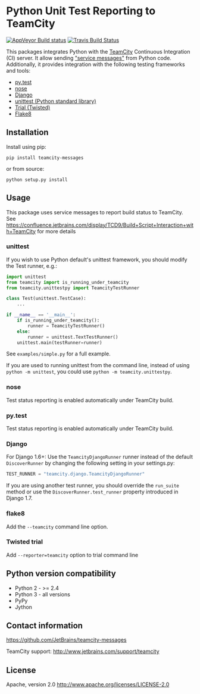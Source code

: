 Python Unit Test Reporting to TeamCity
======================================

[![AppVeyor Build status](https://ci.appveyor.com/api/projects/status/vt08bybn8k60a77s/branch/master?svg=true)](https://ci.appveyor.com/project/shalupov/teamcity-python/branch/master)
[![Travis Build Status](https://travis-ci.org/JetBrains/teamcity-messages.svg?branch=master)](https://travis-ci.org/JetBrains/teamcity-messages)

This packages integrates Python with the [TeamCity](http://www.jetbrains.com/teamcity/) Continuous Integration (CI) server. It allow sending ["service messages"](https://confluence.jetbrains.com/display/TCD9/Build+Script+Interaction+with+TeamCity) from Python code. Additionally, it provides integration with the following testing frameworks and tools:

- [py.test](http://pytest.org/)
- [nose](https://nose.readthedocs.org/)
- [Django](https://docs.djangoproject.com/en/1.8/topics/testing/advanced/#other-testing-frameworks)
- [unittest (Python standard library)](https://docs.python.org/2/library/unittest.html)
- [Trial (Twisted)](http://twistedmatrix.com/trac/wiki/TwistedTrial)
- [Flake8](https://flake8.readthedocs.org/)

Installation
------------
Install using pip:

    pip install teamcity-messages

or from source:

    python setup.py install


Usage
-----
This package uses service messages to report  build status to TeamCity. See https://confluence.jetbrains.com/display/TCD9/Build+Script+Interaction+with+TeamCity for more details

### unittest
If you wish to use Python default's unittest framework, you should modify the Test runner, e.g.:

```python
import unittest
from teamcity import is_running_under_teamcity
from teamcity.unittestpy import TeamcityTestRunner

class Test(unittest.TestCase):
    ...

if __name__ == '__main__':
    if is_running_under_teamcity():
        runner = TeamcityTestRunner()
    else:
        runner = unittest.TextTestRunner()
    unittest.main(testRunner=runner)
```

See `examples/simple.py` for a full example.

If you are used to running unittest from the command line, instead of using `python -m unittest`, you could use `python -m teamcity.unittestpy`. 

### nose
Test status reporting is enabled automatically under TeamCity build.

### py.test
Test status reporting is enabled automatically under TeamCity build.

### Django
For Django 1.6+: Use the `TeamcityDjangoRunner` runner instead of the default `DiscoverRunner` by changing the following setting in your settings.py:

```python
TEST_RUNNER = "teamcity.django.TeamcityDjangoRunner"
```

If you are using another test runner, you should override the `run_suite` method or use the `DiscoverRunner.test_runner` property introduced in Django 1.7.

### flake8
Add the `--teamcity` command line option.

### Twisted trial
Add `--reporter=teamcity` option to trial command line


Python version compatibility
----------------------------

- Python 2 - >= 2.4
- Python 3 - all versions
- PyPy
- Jython


Contact information
-------------------

https://github.com/JetBrains/teamcity-messages

TeamCity support: http://www.jetbrains.com/support/teamcity

License
-------

Apache, version 2.0
http://www.apache.org/licenses/LICENSE-2.0
